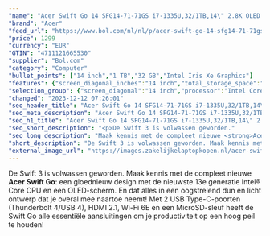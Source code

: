 ```yaml
---
"name": "Acer Swift Go 14 SFG14-71-71GS i7-1335U,32/1TB,14\" 2.8K OLED 90Hz"
"brand": "Acer"
"feed_url": "https://www.bol.com/nl/nl/p/acer-swift-go-14-sfg14-71-71gs-i7-1335u-32-1tb-14-2-8k-oled-90hz/9300000164830717"
"price": 1299
"currency": "EUR"
"GTIN": "4711121665530"
"supplier": "Bol.com"
"category": "Computer"
"bullet_points": ["14 inch","1 TB","32 GB","Intel Iris Xe Graphics"]
"features": {"screen_diagonal_inches":"14 inch","total_storage_space":"1 TB","memory_size":"32 GB","graphics_card":"Intel Iris Xe Graphics"}
"selection_group": {"screen_diagonal":"14 inch","processor":"Intel Core i7","changed_price_past_3_days":false,"product_family":"Swift"}
"changed": "2023-12-12 07:26:01"
"seo_header_title": "Acer Swift Go 14 SFG14-71-71GS i7-1335U,32/1TB,14\" 2.8K OLED 90Hz"
"seo_meta_description": "Acer Swift Go 14 SFG14-71-71GS i7-1335U,32/1TB,14\" 2.8K OLED 90Hz"
"seo_h1_title": "Acer Swift Go 14 SFG14-71-71GS i7-1335U,32/1TB,14\" 2.8K OLED 90Hz"
"seo_short_description": "<p>De Swift 3 is volwassen geworden."
"seo_long_description": "Maak kennis met de compleet nieuwe <strong>Acer Swift Go</strong>: een gloednieuw design met de nieuwste 13e generatie Intel® Core CPU en een OLED-scherm. En dat alles in een oogstrelend dun en licht ontwerp dat je overal mee naartoe neemt! Met 2 USB Type-C-poorten (Thunderbolt 4/USB 4), HDMI 2. 1, Wi-Fi 6E en een MicroSD-sleuf heeft de Swift Go alle essentiële aansluitingen om je productiviteit op een hoog peil te houden!</p>"
"short_description": "De Swift 3 is volwassen geworden. Maak kennis met de compleet nieuwe Acer Swift Go: een gloednieuw design met de nieuwste 13e generatie Intel® Core CPU en een OLED-scherm. En dat alles in een oogstrelend dun en licht ontwerp dat je overal mee naartoe neemt! Met 2 USB Type-C-poorten (Thunderbolt 4/USB 4), HDMI 2.1, Wi-Fi 6E en een MicroSD-sleuf heeft de Swift Go alle essentiële aansluitingen om je productiviteit op een hoog peil te houden!"
"external_image_url": "https://images.zakelijkelaptopkopen.nl/acer-swift-go-14-sfg14-71-71gs-i7-1335u-32-1tb-14-2-8k-oled-90hz.webp"
---
```


<p>De Swift 3 is volwassen geworden. Maak kennis met de compleet nieuwe <strong>Acer Swift Go</strong>: een gloednieuw design met de nieuwste 13e generatie Intel® Core CPU en een OLED-scherm. En dat alles in een oogstrelend dun en licht ontwerp dat je overal mee naartoe neemt! Met 2 USB Type-C-poorten (Thunderbolt 4/USB 4), HDMI 2.1, Wi-Fi 6E en een MicroSD-sleuf heeft de Swift Go alle essentiële aansluitingen om je productiviteit op een hoog peil te houden!</p>